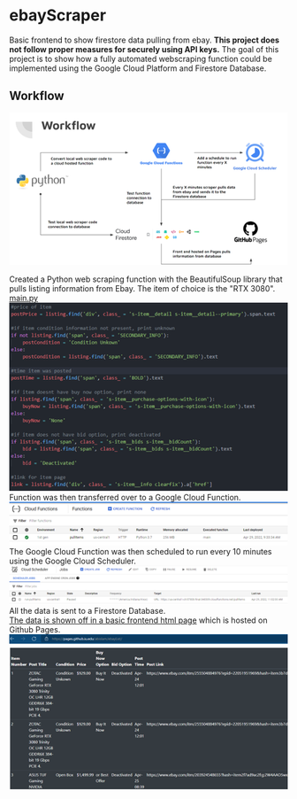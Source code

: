 # ebayScraper
Basic frontend to show firestore data pulling from ebay.
**This project does not follow proper measures for securely using API keys.**
The goal of this project is to show how a fully automated webscraping function could be implemented using the Google Cloud Platform and Firestore Database.

## Workflow

![Workflow](images/workflow.png)

Created a Python web scraping function with the BeautifulSoup library that pulls listing information from Ebay. The item of choice is the "RTX 3080". [main.py](main.py)<br/>
![ScrapingFunction](images/scrapingFunction.png)<br/>
Function was then transferred over to a Google Cloud Function.<br/>
![CloudFunction](images/cloudFunction.png)<br/>
The Google Cloud Function was then scheduled to run every 10 minutes using the Google Cloud Scheduler.<br/>
![CloudScheduler](images/cloudScheduler.png)<br/>
All the data is sent to a Firestore Database.<br/>
[The data is shown off in a basic frontend html page](index.html) which is hosted on Github Pages.<br/>
![frontend](images/frontend.png)<br/>
